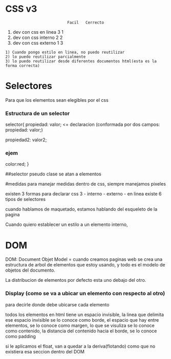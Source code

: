 
# CSS v3
                               Facil   Cerrecto
   1) dev con css en linea       3         1
   2) dev con css interno        2         2
   3) dev con css externo        1         3

    1) Cuando pongo estilo en linea, no puedo reutilizar
    2) lo puedo reutilizar parcialmente
    3) lo puedo reutilizar desde diferentes documentos html(esta es la forma correcta)

# Selectores
Para que los elementos sean elegibles por el css

### Estructura de un selector
selector{
   propiedad: valor;          <= declaracion (conformada por dos campos: propiedad: valor;)
  
  propiedad2: valor2;

  ### ejem
  color:red;
}

##selector pseudo clase
se atan a elementos
  

  #medidas
  para manejar medidas dentro de css, siempre manejamos pixeles

  existen 3 formas para declarar css 3
      - interno
      - externo
      - en linea
  existe 6 tipos de selectores

cuando hablamos de maquetado, estamos hablando del esqueleto de la pagina

Cuando quiero establecer un estilo a un elemento interno,

# DOM
DOM: Document Objet Model = cuando creamos paginas web se crea una estructura de arbol de elementos que estoy usando, y todo es el modelo de objetos del documento.

La distribucion de elementos por defecto esta uno debajo del otro.
### Display (como se va a ubicar un elemento con respecto al otro)
para decirle donde debe ubicarse cada elemento


todos los elementos en html tiene un espacio invisible, la linea que delimita ese espacio invisible se lo conoce como borde, el espacio que hay entre elementos, se lo conoce como margen, lo que se visuliza se lo conoce como contenido, la distancia del contenido hacia el borde, se lo conoce como padding


si le aplicamos el float, van a quedar a la deriva(flotando) como que no existiera esa seccion dentro del DOM

